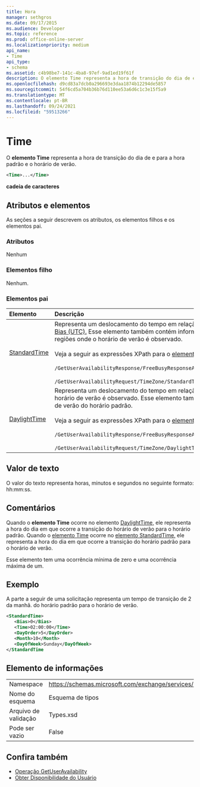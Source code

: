 ```yaml
---
title: Hora
manager: sethgros
ms.date: 09/17/2015
ms.audience: Developer
ms.topic: reference
ms.prod: office-online-server
ms.localizationpriority: medium
api_name:
- Time
api_type:
- schema
ms.assetid: c4b98be7-141c-4ba8-97ef-9ad1ed19f61f
description: O elemento Time representa a hora de transição do dia de e para a hora padrão e o horário de verão.
ms.openlocfilehash: d9cd83a7dcb0a296693e3daa1874b12294de5857
ms.sourcegitcommit: 54f6cd5a704b36b76d110ee53a6d6c1c3e15f5a9
ms.translationtype: MT
ms.contentlocale: pt-BR
ms.lasthandoff: 09/24/2021
ms.locfileid: "59513266"
---
```

# <a name="time"></a>Time

O **elemento Time** representa a hora de transição do dia de e para a hora padrão e o horário de verão. 
  
```xml
<Time>...</Time>
```

 **cadeia de caracteres**
## <a name="attributes-and-elements"></a>Atributos e elementos

As seções a seguir descrevem os atributos, os elementos filhos e os elementos pai.
  
### <a name="attributes"></a>Atributos

Nenhum
  
### <a name="child-elements"></a>Elementos filho

Nenhum.
  
### <a name="parent-elements"></a>Elementos pai

|**Elemento**|**Descrição**|
|:-----|:-----|
|[StandardTime](standardtime.md) <br/> | Representa um deslocamento do tempo em relação ao TEMPO Universal Coordenado (UTC) representado pelo elemento [Bias (UTC).](bias-utc.md) Esse elemento também contém informações sobre a transição para o horário padrão do horário de verão em regiões onde o horário de verão é observado.  <br/><br/>  Veja a seguir as expressões XPath para o [elemento StandardTime:](standardtime.md) <br/> <br/>  `/GetUserAvailabilityResponse/FreeBusyResponseArray/FreeBusyResponse/FreeBusyView/WorkingHours/TimeZone/StandardTime`<br/> <br/>  `/GetUserAvailabilityRequest/TimeZone/StandardTime` <br/> |
|[DaylightTime](daylighttime.md) <br/> | Representa um deslocamento do tempo em relação ao UTC representado pelo elemento [Bias (UTC)](bias-utc.md) em regiões onde o horário de verão é observado. Esse elemento também contém informações sobre quando ocorre a transição para o horário de verão do horário padrão.  <br/><br/>  Veja a seguir as expressões XPath para o [elemento DaylightTime:](daylighttime.md)  <br/><br/>  `/GetUserAvailabilityResponse/FreeBusyResponseArray/FreeBusyResponse/FreeBusyView/WorkingHours/TimeZone/DaylightTime` <br/><br/>  `/GetUserAvailabilityRequest/TimeZone/DaylightTime` <br/> |
   
## <a name="text-value"></a>Valor de texto

O valor do texto representa horas, minutos e segundos no seguinte formato: hh:mm:ss.
  
## <a name="remarks"></a>Comentários

Quando o **elemento Time** ocorre no elemento [DaylightTime,](daylighttime.md) ele representa a hora do dia em que ocorre a transição do horário de verão para o horário padrão. Quando o [elemento Time](time.md) ocorre no [elemento StandardTime,](standardtime.md) ele representa a hora do dia em que ocorre a transição do horário padrão para o horário de verão. 
  
Esse elemento tem uma ocorrência mínima de zero e uma ocorrência máxima de um.
  
## <a name="example"></a>Exemplo

A parte a seguir de uma solicitação representa um tempo de transição de 2 da manhã. do horário padrão para o horário de verão.
  
```xml
<StandardTime>
   <Bias>0</Bias>
   <Time>02:00:00</Time>
   <DayOrder>5</DayOrder>
   <Month>10</Month>
   <DayOfWeek>Sunday</DayOfWeek>
</StandardTime
```

## <a name="element-information"></a>Elemento de informações

|||
|:-----|:-----|
|Namespace  <br/> |https://schemas.microsoft.com/exchange/services/2006/types  <br/> |
|Nome do esquema  <br/> |Esquema de tipos  <br/> |
|Arquivo de validação  <br/> |Types.xsd  <br/> |
|Pode ser vazio  <br/> |False  <br/> |
   
## <a name="see-also"></a>Confira também

- [Operação GetUserAvailability](getuseravailability-operation.md)
- [Obter Disponibilidade do Usuário](https://msdn.microsoft.com/library/d4133fcb-9b0f-4e6b-aadf-a389da83516a%28Office.15%29.aspx)

